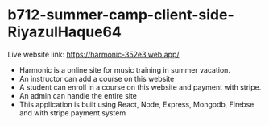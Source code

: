 # b712-summer-camp-client-side-RiyazulHaque64

Live website link: https://harmonic-352e3.web.app/

- Harmonic is a online site for music training in summer vacation.
- An instructor can add a course on this website
- A student can enroll in a course on this website and payment with stripe.
- An admin can handle the entire site
- This application is built using React, Node, Express, Mongodb, Firebse and with stripe payment system
